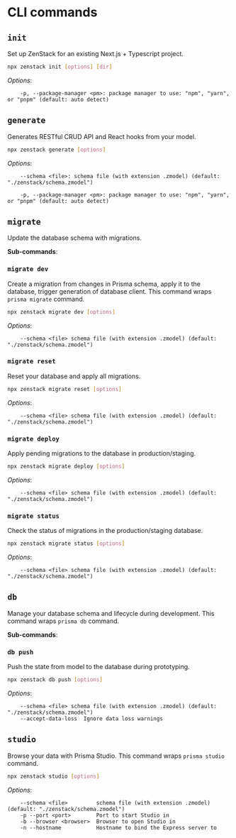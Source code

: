 # CLI commands

## `init`

Set up ZenStack for an existing Next.js + Typescript project.

```bash
npx zenstack init [options] [dir]
```

_Options_:

```
    -p, --package-manager <pm>: package manager to use: "npm", "yarn", or "pnpm" (default: auto detect)
```

## `generate`

Generates RESTful CRUD API and React hooks from your model.

```bash
npx zenstack generate [options]
```

_Options_:

```
    --schema <file>: schema file (with extension .zmodel) (default: "./zenstack/schema.zmodel")

    -p, --package-manager <pm>: package manager to use: "npm", "yarn", or "pnpm" (default: auto detect)
```

## `migrate`

Update the database schema with migrations.

**Sub-commands**:

### `migrate dev`

Create a migration from changes in Prisma schema, apply it to the database, trigger generation of database client. This command wraps `prisma migrate` command.

```bash
npx zenstack migrate dev [options]
```

_Options_:

```
    --schema <file> schema file (with extension .zmodel) (default: "./zenstack/schema.zmodel")
```

### `migrate reset`

Reset your database and apply all migrations.

```bash
npx zenstack migrate reset [options]
```

_Options_:

```
    --schema <file> schema file (with extension .zmodel) (default: "./zenstack/schema.zmodel")
```

### `migrate deploy`

Apply pending migrations to the database in production/staging.

```bash
npx zenstack migrate deploy [options]
```

_Options_:

```
    --schema <file> schema file (with extension .zmodel) (default: "./zenstack/schema.zmodel")
```

### `migrate status`

Check the status of migrations in the production/staging database.

```bash
npx zenstack migrate status [options]
```

_Options_:

```
    --schema <file> schema file (with extension .zmodel) (default: "./zenstack/schema.zmodel")
```

## `db`

Manage your database schema and lifecycle during development. This command wraps `prisma db` command.

**Sub-commands**:

### `db push`

Push the state from model to the database during prototyping.

```bash
npx zenstack db push [options]
```

_Options_:

```
    --schema <file> schema file (with extension .zmodel) (default: "./zenstack/schema.zmodel")
    --accept-data-loss  Ignore data loss warnings
```

## `studio`

Browse your data with Prisma Studio. This command wraps `prisma studio` command.

```bash
npx zenstack studio [options]
```

_Options_:

```
    --schema <file>         schema file (with extension .zmodel) (default: "./zenstack/schema.zmodel")
    -p --port <port>        Port to start Studio in
    -b --browser <browser>  Browser to open Studio in
    -n --hostname           Hostname to bind the Express server to
```
